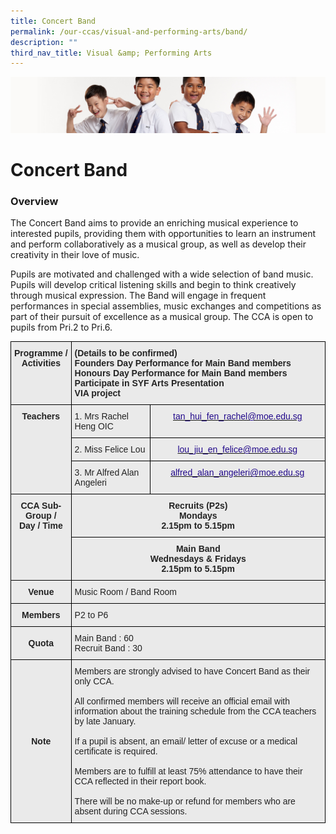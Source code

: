 ```yaml
---
title: Concert Band
permalink: /our-ccas/visual-and-performing-arts/band/
description: ""
third_nav_title: Visual &amp; Performing Arts
---
```

![](/images/Sub-banner2.jpg)

Concert Band
============

### Overview

  

The Concert Band aims to provide an enriching musical experience to interested pupils, providing them with opportunities to learn an instrument and perform collaboratively as a musical group, as well as develop their creativity in their love of music.

  

Pupils are motivated and challenged with a wide selection of band music. Pupils will develop critical listening skills and begin to think creatively through musical expression. The Band will engage in frequent performances in special assemblies, music exchanges and competitions as part of their pursuit of excellence as a musical group. The CCA is open to pupils from Pri.2 to Pri.6.

<style type="text/css">
.tg  {border-collapse:collapse;border-spacing:0;}
.tg td{border-color:black;border-style:solid;border-width:1px;font-family:Arial, sans-serif;font-size:14px;
  overflow:hidden;padding:10px 5px;word-break:normal;}
.tg th{border-color:black;border-style:solid;border-width:1px;font-family:Arial, sans-serif;font-size:14px;
  font-weight:normal;overflow:hidden;padding:10px 5px;word-break:normal;}
.tg .tg-n4qt{background-color:#EAEAEA;color:#222;font-weight:bold;text-align:center;vertical-align:top}
.tg .tg-y7qa{background-color:#EAEAEA;color:#222;text-align:left;vertical-align:top}
.tg .tg-8l4p{background-color:#EAEAEA;color:#232323;text-align:left;vertical-align:top}
.tg .tg-j0e3{background-color:#EAEAEA;color:#222;font-weight:bold;text-align:center;vertical-align:middle}
.tg .tg-rsx2{background-color:#EAEAEA;color:#232323;font-weight:bold;text-align:center;vertical-align:top}
.tg .tg-bt94{background-color:#EAEAEA;color:#232323;font-weight:bold;text-align:left;vertical-align:top}
.tg .tg-b6rm{background-color:#EAEAEA;color:#21088A;text-align:center;vertical-align:top}
</style>
<table class="tg">
<thead>
  <tr>
    <th class="tg-rsx2">Programme / <br>Activities</th>
    <th class="tg-bt94" colspan="2">(Details to be confirmed)<br>Founders Day Performance for Main Band members<br>Honours Day Performance for Main Band members<br>Participate in SYF Arts Presentation<br>VIA project</th>
  </tr>
</thead>
<tbody>
  <tr>
    <td class="tg-rsx2" rowspan="3">Teachers<br><br><br><br></td>
    <td class="tg-8l4p">1. <span style="color:#222">Mrs Rachel Heng OIC</span></td>
    <td class="tg-b6rm"><a href="mailto:tan_hui_fen_rachel@moe.edu.sg"><span style="text-decoration:none;color:#21088A">tan_hui_fen_rachel@moe.edu.sg</span></a><br></td>
  </tr>
  <tr>
    <td class="tg-8l4p">2. <span style="color:#222">Miss Felice Lou</span></td>
    <td class="tg-b6rm"><a href="mailto:lou_jiu_en_felice@moe.edu.sg"><span style="text-decoration:none;color:#21088A">lou_jiu_en_felice@moe.edu.sg</span></a><br></td>
  </tr>
  <tr>
    <td class="tg-8l4p">3. Mr Alfred Alan Angeleri</td>
    <td class="tg-b6rm"><a href="mailto:alfred_alan_angeleri@moe.edu.sg"><span style="text-decoration:none;color:#21088A">alfred_alan_angeleri@moe.edu.sg</span></a><br></td>
  </tr>
  <tr>
    <td class="tg-rsx2" rowspan="2">CCA Sub-Group /<br>Day / Time<br><br><br><br> </td>
    <td class="tg-rsx2" colspan="2">Recruits (P2s)<br>Mondays<br>2.15pm to 5.15pm</td>
  </tr>
  <tr>
    <td class="tg-rsx2" colspan="2">Main Band<br>Wednesdays &amp; Fridays<br>2.15pm  to 5.15pm</td>
  </tr>
  <tr>
    <td class="tg-n4qt"> Venue</td>
    <td class="tg-y7qa" colspan="2">    Music Room / Band Room<span style="color:#222;background-color:#EAEAEA">   </span></td>
  </tr>
  <tr>
    <td class="tg-j0e3"><span style="color:#222;background-color:#EAEAEA"> </span>Members</td>
    <td class="tg-y7qa" colspan="2">    P2 to P6<span style="color:#222;background-color:#EAEAEA">   </span></td>
  </tr>
  <tr>
    <td class="tg-j0e3"><span style="color:#222;background-color:#EAEAEA"> </span>Quota</td>
    <td class="tg-y7qa" colspan="2">    Main Band : 60<br>    Recruit Band : 30<span style="color:#222;background-color:#EAEAEA">   </span></td>
  </tr>
  <tr>
    <td class="tg-j0e3"><span style="color:#222;background-color:#EAEAEA"> </span>Note</td>
    <td class="tg-y7qa" colspan="2">Members are strongly advised to have Concert Band as their only CCA.<br><br>All confirmed members will receive an official email with information about the training schedule from the CCA teachers by late January.<br><br>If a pupil is absent, an email/ letter of excuse or a medical certificate is required.<br><br>Members are to fulfill at least 75% attendance to have their CCA reflected in their report book. <br><br>There will be no make-up or refund for members who are absent during CCA sessions.   </td>
  </tr>
</tbody>
</table>